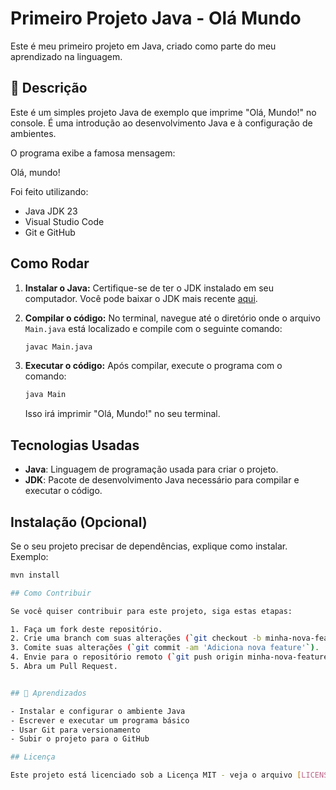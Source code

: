 # Primeiro Projeto Java - Olá Mundo

Este é meu primeiro projeto em Java, criado como parte do meu aprendizado na linguagem.

## 📄 Descrição

Este é um simples projeto Java de exemplo que imprime "Olá, Mundo!" no console. É uma introdução ao desenvolvimento Java e à configuração de ambientes.

O programa exibe a famosa mensagem:

Olá, mundo!

Foi feito utilizando:
- Java JDK 23
- Visual Studio Code
- Git e GitHub

## Como Rodar

1. **Instalar o Java:**
   Certifique-se de ter o JDK instalado em seu computador. Você pode baixar o JDK mais recente [aqui](https://www.oracle.com/java/technologies/javase-jdk15-downloads.html).

2. **Compilar o código:**
   No terminal, navegue até o diretório onde o arquivo `Main.java` está localizado e compile com o seguinte comando:
   
   ```bash
   javac Main.java
   ```

3. **Executar o código:**
   Após compilar, execute o programa com o comando:
   
   ```bash
   java Main
   ```

   Isso irá imprimir "Olá, Mundo!" no seu terminal.

## Tecnologias Usadas

- **Java**: Linguagem de programação usada para criar o projeto.
- **JDK**: Pacote de desenvolvimento Java necessário para compilar e executar o código.

## Instalação (Opcional)

Se o seu projeto precisar de dependências, explique como instalar. Exemplo:

```bash
mvn install

## Como Contribuir

Se você quiser contribuir para este projeto, siga estas etapas:

1. Faça um fork deste repositório.
2. Crie uma branch com suas alterações (`git checkout -b minha-nova-feature`).
3. Comite suas alterações (`git commit -am 'Adiciona nova feature'`).
4. Envie para o repositório remoto (`git push origin minha-nova-feature`).
5. Abra um Pull Request.


## 🧠 Aprendizados

- Instalar e configurar o ambiente Java
- Escrever e executar um programa básico
- Usar Git para versionamento
- Subir o projeto para o GitHub

## Licença

Este projeto está licenciado sob a Licença MIT - veja o arquivo [LICENSE](LICENSE) para mais detalhes.